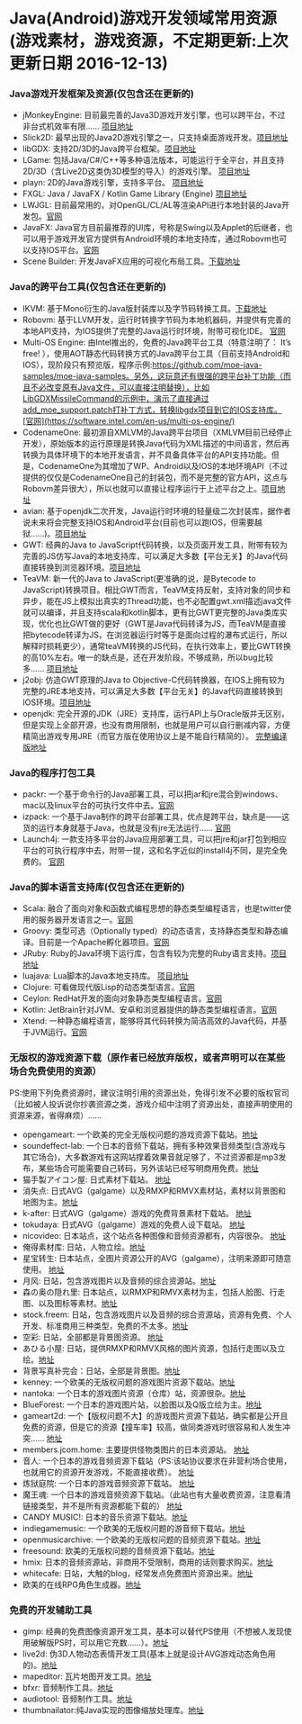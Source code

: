 # Java(Android)游戏开发领域常用资源 (游戏素材，游戏资源，不定期更新:上次更新日期 2016-12-13)

### Java游戏开发框架及资源(仅包含还在更新的)

* jMonkeyEngine: 目前最完善的Java3D游戏开发引擎，也可以跨平台，不过非台式机效率有限…… [项目地址](https://github.com/jMonkeyEngine/jmonkeyengine/)
* Slick2D: 最早出现的Java2D游戏引擎之一，只支持桌面游戏开发。[项目地址](http://slick.ninjacave.com/)
* libGDX: 支持2D/3D的Java跨平台框架。[项目地址](https://github.com/libgdx/libgdx/)
* LGame: 包括Java/C#/C++等多种语法版本，可能运行于全平台，并且支持2D/3D（含Live2D这类伪3D模型的导入）的游戏引擎。 [项目地址](https://github.com/cping/lgame/)
* playn: 2D的Java游戏引擎，支持多平台。 [项目地址](https://github.com/threerings/playn/)
* FXGL: Java / JavaFX / Kotlin Game Library (Engine)  [项目地址](https://github.com/AlmasB/FXGL/)
* LWJGL: 目前最常用的，对OpenGL/CL/AL等渲染API进行本地封装的Java开发包。[官网](http://lwjgl.org/)
* JavaFX: Java官方目前最推荐的UI库，号称是Swing以及Applet的后继者，也可以用于游戏开发官方提供有Android环境的本地支持库，通过Robovm也可以支持IOS平台。[官网](http://www.oracle.com/technetwork/java/javase/overview/javafx-overview-2158620.html)
* Scene Builder: 开发JavaFX应用的可视化布局工具。[下载地址](http://gluonhq.com/open-source/scene-builder/)

### Java的跨平台工具(仅包含还在更新的)

* IKVM: 基于Mono衍生的Java版封装库以及字节码转换工具。[下载地址](http://weblog.ikvm.net/)
* Robovm: 基于LLVM开发，运行时转换字节码为本地机器码，并提供有完善的本地API支持，为IOS提供了完整的Java运行时环境，附带可视化IDE。 [官网](https://robovm.com/)
* Multi-OS Engine: 由Intel推出的，免费的Java跨平台工具（特意注明了： It’s free! ），使用AOT静态代码转换方式的Java跨平台工具（目前支持Android和IOS），现阶段只有预览版，程序示例:https://github.com/moe-java-samples/moe-java-samples。另外，这玩意还有很强的跨平台补丁功能（而且不必改变原有Java文件，可以直接注明替换），比如LibGDXMissileCommand的示例中，演示了直接通过add_moe_support.patch打补丁方式，转换libgdx项目到它的IOS支持库。[官网](https://software.intel.com/en-us/multi-os-engine/)
* CodenameOne: 最初源自XMLVM的Java跨平台项目（XMLVM目前已经停止开发），原始版本的运行原理是转换Java代码为XML描述的中间语言，然后再转换为具体环境下的本地开发语言，并不具备具体平台的API支持功能。但是，CodenameOne为其增加了WP、Android以及IOS的本地环境API（不过提供的仅仅是CodenameOne自己的封装包，而不是完整的官方API，这点与Robovm差异很大），所以也就可以直接让程序运行于上述平台之上。[项目地址](https://github.com/codenameone/CodenameOne/)
* avian: 基于openjdk二次开发，Java运行时环境的轻量级二次封装库，据作者说未来将会完整支持IOS和Android平台(目前也可以跑IOS，但需要越狱……)。[项目地址](https://github.com/ReadyTalk/avian/)
* GWT: 经典的Java to JavaScript代码转换，以及页面开发工具，附带有较为完善的JS仿写Java的本地支持库，可以满足大多数【平台无关】的Java代码直接转换到浏览器环境。[项目地址](https://github.com/gwtproject/gwt/)
* TeaVM: 新一代的Java to JavaScript(更准确的说，是Bytecode to JavaScript)转换项目。相比GWT而言，TeaVM支持反射，支持对象的同步和异步，能在JS上模拟出真实的Thread功能，也不必配置gwt.xml描述java文件就可以编译，并且支持scala和kotlin脚本，更有比GWT更完整的Java类库实现，优化也比GWT做的更好（GWT是Java代码转译为JS，而TeaVM是直接把bytecode转译为JS，在浏览器运行时等于是面向过程的瀑布式运行，所以解释时损耗更少），通常teaVM转换的JS代码，在执行效率上，要比GWT转换的高10%左右。唯一的缺点是，还在开发阶段，不够成熟，所以bug比较多…… [项目地址](https://github.com/konsoletyper/teavm/)
* j2obj: 仿造GWT原理的Java to Objective-C代码转换器，在IOS上拥有较为完整的JRE本地支持，可以满足大多数【平台无关】的Java代码直接转换到IOS环境。[项目地址](https://github.com/google/j2objc/)
* openjdk: 完全开源的JDK（JRE）支持库，运行API上与Oracle版并无区别，但是实现上全部开源，也没有商用限制，也就是用户可以自行删减内容，方便精简出游戏专用JRE（而官方版在使用协议上是不能自行精简的）。 [完整编译版地址](https://github.com/alexkasko/openjdk-unofficial-builds/)

### Java的程序打包工具

* packr: 一个基于命令行的Java部署工具，可以把jar和jre混合到windows、mac以及linux平台的可执行文件中去。[官网](https://github.com/libgdx/packr/)
* izpack: 一个基于Java制作的跨平台部署工具，优点是跨平台，缺点是——这货的运行本身就基于Java，也就是没有jre无法运行…… [官网](http://izpack.org/)
* Launch4j: 一款支持多平台的Java应用部署工具，可以把jre和jar打包到相应平台的可执行程序中去，附带一提，这和名字近似的install4j不同，是完全免费的。 [官网](http://launch4j.sourceforge.net/)

### Java的脚本语言支持库(仅包含还在更新的)

* Scala: 融合了面向对象和函数式编程思想的静态类型编程语言，也是twitter使用的服务器开发语言之一。[官网](http://www.scala-lang.org/)
* Groovy: 类型可选（Optionally typed）的动态语言，支持静态类型和静态编译。目前是一个Apache孵化器项目。[官网](http://www.groovy-lang.org/)
* JRuby: Ruby的Java环境下运行库，包含有较为完整的Ruby语言支持。[项目地址](https://github.com/jruby/jruby/)
* luajava: Lua脚本的Java本地支持库。 [项目地址](https://github.com/jasonsantos/luajava/)
* Clojure: 可看做现代版Lisp的动态类型语言。[官网](http://clojure.org/)
* Ceylon: RedHat开发的面向对象静态类型编程语言。[官网](http://ceylon-lang.org/)
* Kotlin: JetBrain针对JVM、安卓和浏览器提供的静态类型编程语言。[官网](http://kotlinlang.org/)
* Xtend: 一种静态编程语言，能够将其代码转换为简洁高效的Java代码，并基于JVM运行。[官网](http://www.eclipse.org/xtend)

### 无版权的游戏资源下载（原作者已经放弃版权，或者声明可以在某些场合免费使用的资源）

PS:使用下列免费资源时，建议注明引用的资源出处，免得引发不必要的版权官司（比如被人投诉说你抄袭资源之类，游戏介绍中注明了资源出处，直接声明使用的资源来源，省得麻烦）……

* opengameart: 一个欧美的完全无版权问题的游戏资源下载站。[地址](http://opengameart.org/) 
* soundeffect-lab: 一个日本的音频下载站，拥有多种效果音频类型(含游戏与其它场合)，大多数游戏有这网站撑着效果音就足够了，不过资源都是mp3发布，某些场合可能需要自己转码，另外该站已经写明商用免费。[地址](http://soundeffect-lab.info/sound/voice/game.html)
* 猫手製アイコン屋: 日式素材下载站。 [地址](http://www007.upp.so-net.ne.jp/nekoteya/)
* 消失点: 日式AVG（galgame）以及RMXP和RMVX素材站，素材以背景图和地图为主。[地址](http://www.aj.undo.jp/)  
* k-after: 日式AVG（galgame）游戏的免费背景素材下载站。  [地址](http://k-after.at.webry.info/)  
* tokudaya: 日式AVG（galgame）游戏的免费人设下载站。 [地址](http://tokudaya.net/index.html) 
* nicovideo: 日本站点，这个站点各种图像和音频资源都有，内容很杂。 [地址](http://commons.nicovideo.jp/search/material/image)
* 俺得素材库: 日站，人物立绘。[地址](http://ichimedou.sakura.ne.jp/free/freemate.htm)
* 星宝转生: 日本站点，全图片资源公开的AVG（galgame），注明来源即可随意使用。 [地址](http://www.jewel-s.jp/)
* 月风: 日站，包含游戏图片以及音频的综合资源站。[地址](http://moonwind.pw/)
* 森の奥の隠れ里: 日本站点，以RMXP和RMVX素材为主，包括人脸图、行走图、以及图标等素材。[地址](http://fayforest.sakura.ne.jp/resource.html)
* stock.freem: 日站，包含游戏图片以及音频的综合资源站，资源有免费、个人开发、标准商用三种类型，免费的不太多。[地址](http://stock.freem.ne.jp/)
* 空彩: 日站，全部都是背景图资源。 [地址](http://loo.sakura.ne.jp/photo.html) 
* あひる小屋: 日站，提供RMXP和RMVX风格的图片资源，包括行走图以及立绘。[地址](http://momomohouse.moo.jp/) 
* 背景写真补完会：日站，全部是背景图。[地址](http://masato.ciao.jp/haikei/furemu.html)
* kenney: 一个欧美的无版权问题的游戏图片资源下载站。[地址](http://kenney.nl/) 
* nantoka: 一个日本的游戏图片资源（仓库）站，资源很杂。[地址](http://nantoka.main.jp/)
* BlueForest: 一个日本的游戏图片站，以脸图以及Q版立绘为主。[地址](http://blue-forest.sakura.ne.jp/index.html)
* gameart2d: 一个【版权问题不大】的游戏图片资源下载站，确实都是公开且免费的资源，但是它的资源【撞车率】较高，做同类游戏时很容易和人发生冲突…… [地址](http://www.gameart2d.com/) 
* members.jcom.home: 主要提供怪物类图片的日本资源站。 [地址](http://members.jcom.home.ne.jp/hide.mats/new_m.htm)
* 音人: 一个日本的游戏音频资源下载站（PS:该站协议要求在非营利场合使用，也就用它的资源开发游戏，不能直接收费）。 [地址](http://on-jin.com/)
* 炼狱庭院:  一个日本的游戏音频资源下载站。 [地址](http://www.rengoku-teien.com/index.html)
* 魔王魂:  一个日本的游戏音频资源下载站。（此站也有大量收费资源，注意看清链接类型，并不是所有资源都能下载的）  [地址](http://maoudamashii.jokersounds.com/)
* CANDY MUSIC!: 日本的音乐资源下载站。[地址](http://candy-music.fine.to/)
* indiegamemusic: 一个欧美的无版权问题的游音频下载站。[地址](http://www.indiegamemusic.com/) 
* openmusicarchive: 一个欧美的无版权问题的音频资源下载站。[地址](http://openmusicarchive.org/)
* freesound: 欧美的无版权问题的音频资源下载站。[地址](http://freesound.org/)
* hmix: 日本的音频资源站，非商用不受限制，商用的话则要求购买。[地址](http://www.hmix.net/)
* whitecafe: 日站，大触的blog，经常发点免费图片资源出来。[地址](http://whitecafe.sakura.ne.jp/)
* 欧美的在线RPG角色生成器。[地址](http://gaurav.munjal.us/Universal-LPC-Spritesheet-Character-Generator/#)

### 免费的开发辅助工具

* gimp: 经典的免费图像资源开发工具，基本可以替代PS使用（不想被人发现使用破解版PS时，可以用它充数……）。[地址](http://www.gimp.org/)
* live2d: 伪3D人物动态表情开发工具(基本上就是设计AVG游戏动态角色用的)。[地址](http://www.live2d.com/)
* mapeditor: 瓦片地图开发工具。[地址](http://mapeditor.org/)
* bfxr: 音频制作工具。[地址](http://www.bfxr.net/)
* audiotool: 音频制作工具。[地址](http://www.audiotool.com/)
* thumbnailator:纯Java实现的图像缩放处理库。[地址](https://github.com/coobird/thumbnailator)